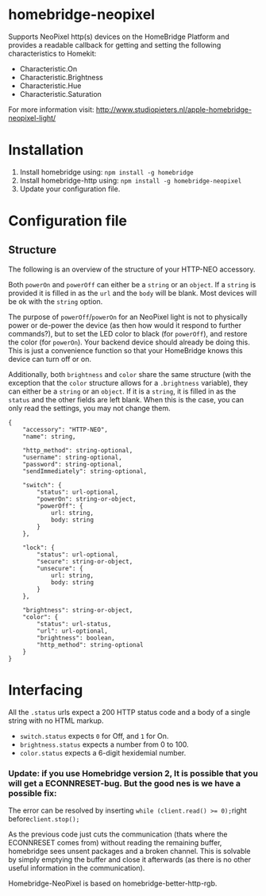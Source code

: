 # homebridge-neopixel

Supports NeoPixel http(s) devices on the HomeBridge Platform and provides a readable
callback for getting and setting the following characteristics to Homekit:

* Characteristic.On
* Characteristic.Brightness
* Characteristic.Hue
* Characteristic.Saturation

For more information visit: http://www.studiopieters.nl/apple-homebridge-neopixel-light/

# Installation

1. Install homebridge using: `npm install -g homebridge`
2. Install homebridge-http using: `npm install -g homebridge-neopixel`
3. Update your configuration file.  


# Configuration file

## Structure

The following is an overview of the structure of your HTTP-NEO accessory.

Both `powerOn` and `powerOff` can either be a `string` or an `object`.  If a
`string` is provided it is filled in as the `url` and the `body` will be blank.
Most devices will be ok with the `string` option.

The purpose of `powerOff`/`powerOn` for an NeoPixel light is not to physically power
or de-power the device (as then how would it respond to further commands?), but
to set the LED color to black (for `powerOff`), and restore the color (for
`powerOn`).  Your backend device should already be doing this.  This is just
a convenience function so that your HomeBridge knows this device can turn off
or on.

Additionally, both `brightness` and `color` share the same structure (with the
exception that the `color` structure allows for a `.brightness` variable), they
can either be a `string` or an `object`.  If it is a `string`, it is filled in
as the `status` and the other fields are left blank. When this is the case, you
can only read the settings, you may not change them.


    {
        "accessory": "HTTP-NEO",
        "name": string,

        "http_method": string-optional,
        "username": string-optional,
        "password": string-optional,
        "sendImmediately": string-optional,

        "switch": {
            "status": url-optional,
            "powerOn": string-or-object,
            "powerOff": {
                url: string,
                body: string
            }
        },

        "lock": {
            "status": url-optional,
            "secure": string-or-object,
            "unsecure": {
                url: string,
                body: string
            }
        },

        "brightness": string-or-object,
        "color": {
            "status": url-status,
            "url": url-optional,
            "brightness": boolean,
            "http_method": string-optional
        }
    }




# Interfacing

All the `.status` urls expect a 200 HTTP status code and a body of a single
string with no HTML markup.

* `switch.status` expects `0` for Off, and `1` for On.
* `brightness.status` expects a number from 0 to 100.
* `color.status` expects a 6-digit hexidemial number.

### Update: if you use Homebridge version 2, It is possible that you will get a ECONNRESET-bug. But the good nes is we have a possible fix:

The error can be resolved by inserting `while (client.read() >= 0);`right before`client.stop();`

As the previous code just cuts the communication (thats where the ECONNRESET comes from) without reading the remaining buffer, homebridge sees unsent packages and a broken channel. This is solvable by simply emptying the buffer and close it afterwards (as there is no other useful information in the communication).
 

Homebridge-NeoPixel is based on homebridge-better-http-rgb.
